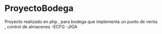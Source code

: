 # ProyectoBodega
Proyecto realizado en php , para bodega que implementa un punto de venta , control de almacenes 
-ECFG
-JIGA
